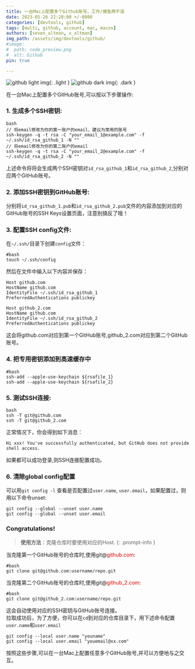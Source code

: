 ```yaml
---
title: 一台Mac上配置多个Github账号，工作/摸鱼两不误
date: 2023-05-26 22:20:00 +/-0800  
categories: [devtools, github]  
tags: [multi, github, account, mac, macos]
authors: [seven_altman, x_altman]
img_path: /assets/img/devtools/github/
#image:
#  path: code_preview.png
#  alt: Github  
pin: true

---
```


![github light img](github-light.png){: .light }
![github dark img](github-dark.png){: .dark }

在一台Mac上配置多个GitHub账号,可以按以下步骤操作:  
### 1. 生成多个SSH密钥:
```
bash
// 将email修改为你的第一账户的email，建议为常用的账号
ssh-keygen -q -t rsa -C "your_email_1@example.com" -f ~/.ssh/id_rsa_github_1 -N ""
// 将email修改为你的第二账户的email
ssh-keygen -q -t rsa -C "your_email_2@example.com" -f ~/.ssh/id_rsa_github_2 -N ""
```
上述命令将将会生成两个SSH密钥对`id_rsa_github_1`和`id_rsa_github_2`,分别对应两个GitHub账号。  

### 2. 添加SSH密钥到GitHub账号:
分别将`id_rsa_github_1.pub`和`id_rsa_github_2.pub`文件的内容添加到对应的GitHub账号的SSH Keys设置页面，注意别搞反了哦！ 

### 3. 配置SSH config文件:
在`~/.ssh/`目录下创建`config`文件：

```
#bash
touch ~/.ssh/config
```
然后在文件中输入以下内容并保存：

```
Host github.com
HostName github.com
IdentityFile ~/.ssh/id_rsa_github_1
PreferredAuthentications publickey

Host github_2.com 
HostName github.com
IdentityFile ~/.ssh/id_rsa_github_2
PreferredAuthentications publickey
```
这会将github.com对应到第一个GitHub账号,github_2.com对应到第二个GitHub账号。

### 4. 把专用密钥添加到高速缓存中

```
#bash
ssh-add --apple-use-keychain ${rsafile_1}
ssh-add --apple-use-keychain ${rsafile_2}
```

### 5. 测试SSH连接:

```
bash
ssh -T git@github.com
ssh -T git@github_2.com
```
正常情况下，你会得到如下消息：

```
Hi xxx! You've successfully authenticated, but GitHub does not provide shell access.
```
如果都可以成功登录,则SSH连接配置成功。
### 6. 清除global config配置
可以用`git config -l` 查看是否配置过`user.name`, `user.email`，如果配置过，则用以下命令unset:  

```
git config --global --unset user.name 
git config --global --unset user.email
```

### Congratulations!
> **使用方法**：克隆仓库时要使用对应的Host.
{: .prompt-info }

当克隆第一个GitHub账号的仓库时,使用git@<font color="#dd0000">github.com</font>:

```
#bash
git clone git@github.com:username/repo.git
```
当克隆第二个GitHub账号的仓库时,使用git@<font color="#dd0000">github_2.com</font>:

```
#bash 
git clone git@github_2.com:username/repo.git
```

这会自动使用对应的SSH密钥与GitHub账号连接。  
拉取成功后，为了方便，你可以在`cd`到对应的仓库目录下，用下述命令配置`user.name`和`user.email`

```
git config --local user.name "youname"
git config --local user.email "youemail@xx.com"
```
按照这些步骤,可以在一台Mac上配置任意多个GitHub账号,并可以方便地与之交互。